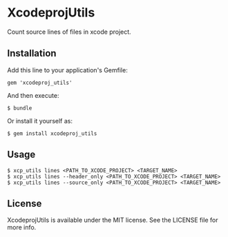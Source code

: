 # XcodeprojUtils

Count source lines of files in xcode project.

## Installation

Add this line to your application's Gemfile:

    gem 'xcodeproj_utils'

And then execute:

    $ bundle

Or install it yourself as:

    $ gem install xcodeproj_utils

## Usage

	$ xcp_utils lines <PATH_TO_XCODE_PROJECT> <TARGET_NAME>
	$ xcp_utils lines --header_only <PATH_TO_XCODE_PROJECT> <TARGET_NAME>
	$ xcp_utils lines --source_only <PATH_TO_XCODE_PROJECT> <TARGET_NAME>

## License

XcodeprojUtils is available under the MIT license. See the LICENSE file for more info.
